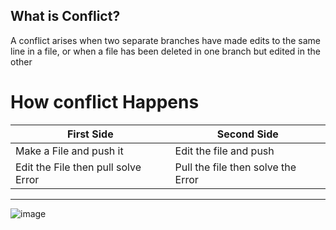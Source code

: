 ## What is Conflict?
A conflict arises when two separate branches have made edits to the same line in a file, or when a file has been deleted in one branch but edited in the other
# How conflict Happens
First Side | Second Side
---------- | ----------
Make a File and push it| Edit the file and push
Edit the File then pull solve Error | Pull the file then solve the Error
-----------------------------------   ----------------------------------
![image](https://github.com/leeu4/conflict/assets/123780953/216a3cde-e566-4d5d-b112-8a20f33eff6e)
